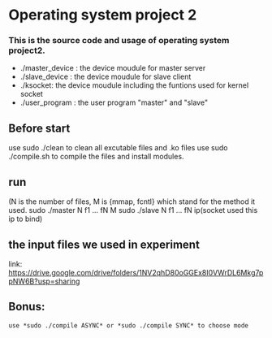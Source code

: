 # Operating system project 2 
### This is the source code and usage of operating system project2.

- ./master_device : the device moudule for master server
- ./slave_device  : the device moudule for slave client
- ./ksocket: the device moudule including the funtions used for kernel socket
- ./user_program : the user program "master" and "slave"


## Before start
use sudo ./clean to clean all excutable files and .ko files
use sudo ./compile.sh to compile the files and install modules.

## run
(N is the number of files, M is {mmap, fcntl} which stand for the method it used.
sudo ./master N f1 ... fN M
sudo ./slave N f1 ... fN ip(socket used this ip to bind)


## the input files we used in experiment
link: https://drive.google.com/drive/folders/1NV2qhD80oGGEx8I0VWrDL6Mkg7ppNW6B?usp=sharing


## Bonus:
```
use *sudo ./compile ASYNC* or *sudo ./compile SYNC* to choose mode

```
